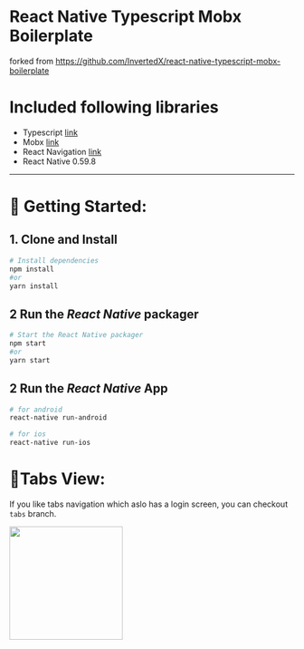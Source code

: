 # React Native Typescript Mobx Boilerplate

forked from https://github.com/InvertedX/react-native-typescript-mobx-boilerplate

# Included following libraries 

- Typescript [link](https://www.typescriptlang.org/)
- Mobx [link](https://mobx.js.org)
- React Navigation [link](https://reactnavigation.org)
- React Native 0.59.8

---
# 🚀 Getting Started:


## 1. Clone and Install
 
```bash
# Install dependencies
npm install
#or
yarn install
```

## 2 Run the _React Native_ packager

```bash
# Start the React Native packager
npm start
#or 
yarn start
```

## 2 Run the _React Native_ App

```bash
# for android
react-native run-android

# for ios
react-native run-ios
```

# 📱Tabs View:

If you like tabs navigation which aslo has a login screen, you can checkout `tabs` branch.

<img src="https://user-images.githubusercontent.com/10974517/60736393-febde980-9f80-11e9-9139-b082f7cf955f.png"  width="200" />




 
